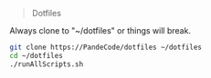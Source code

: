 > Dotfiles

Always clone to "~/dotfiles" or things will break.

```bash
git clone https://PandeCode/dotfiles ~/dotfiles
cd ~/dotfiles
./runAllScripts.sh
```
